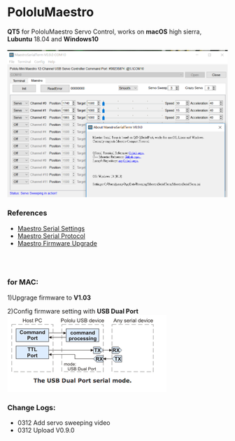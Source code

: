 # PololuMaestro
**QT5** for PololuMaestro Servo Control, works on **macOS** high sierra, **Lubuntu** 18.04 and **Windows10**
  <br/>
  <br/>
![MaestroSerialTerm](images/MastroSerialTerm0312.png)  
 
### References
  - [Maestro Serial Settings](https://www.pololu.com/docs/0J40/5.a)
  - [Maestro Serial Protocol](https://www.pololu.com/docs/0J40/5.c)
  - [Maestro Firmware Upgrade](https://www.pololu.com/docs/0J40/4.f)
  <br/>
  <br/>
  
### for MAC:
1)Upgrage firmware to __V1.03__<br/>
  
2)Config firmware setting with __USB Dual Port__<br/>
![DualPort](images/PololuUSBDualPort.png)

### Change Logs:
  - 0312 Add servo sweeping video
  - 0312 Upload V0.9.0
  
